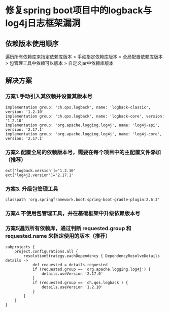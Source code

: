 # 修复spring boot项目中的logback与log4j日志框架漏洞



## 依赖版本使用顺序
遍历所有依赖库来指定依赖库版本 > 手动指定依赖库版本 > 全局配置依赖库版本 > 包管理工具中依赖可以版本 > 自定义jar中依赖库版本

## 解决方案
### 方案1.手动引入其依赖并设置其版本号
```
implementation group: 'ch.qos.logback', name: 'logback-classic', version: '1.2.10'
implementation group: 'ch.qos.logback', name: 'logback-core', version: '1.2.10'
implementation group: 'org.apache.logging.log4j', name: 'log4j-api', version: '2.17.1'
implementation group: 'org.apache.logging.log4j', name: 'log4j-core', version: '2.17.1'
```

### 方案2.配置全局的依赖版本号，需要在每个项目中的主配置文件添加（推荐）
```
ext['logback.version']='1.2.10'
ext['log4j2.version']='2.17.1'
```

### 方案3. 升级包管理工具
```
classpath 'org.springframework.boot:spring-boot-gradle-plugin:2.6.3'
```

### 方案4.不使用包管理工具，并在基础框架中升级依赖版本号

### 方案5遍历所有依赖库，通过判断 requested.group 和 requested.name 来指定使用的版本（推荐）
```
subprojects {
    project.configurations.all {
        resolutionStrategy.eachDependency { DependencyResolveDetails details ->
            def requested = details.requested
            if (requested.group == 'org.apache.logging.log4j') {
                details.useVersion '2.17.0'
            }
            if (requested.group == 'ch.qos.logback') {
                details.useVersion '1.2.10'
            }
        }
    }
}
```